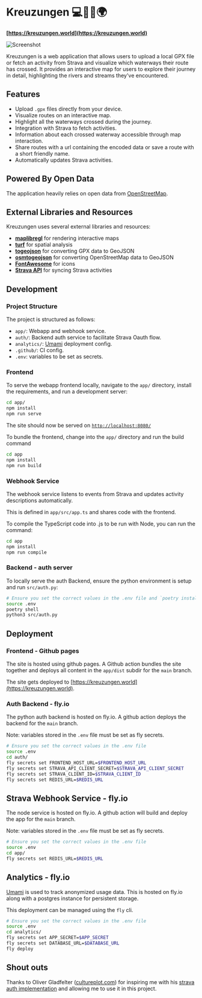 # Kreuzungen 💻🚴‍♂️🌍

**[https://kreuzungen.world](https://kreuzungen.world)**

![Screenshot](src/assets/screenshot.png)

Kreuzungen is a web application that allows users to upload a local GPX file or fetch an activity from Strava and visualize which waterways their route has crossed. It provides an interactive map for users to explore their journey in detail, highlighting the rivers and streams they've encountered.

## Features

- Upload `.gpx` files directly from your device.
- Visualize routes on an interactive map.
- Highlight all the waterways crossed during the journey.
- Integration with Strava to fetch activities.
- Information about each crossed waterway accessible through map interaction.
- Share routes with a url containing the encoded data or save a route with a short friendly name.
- Automatically updates Strava activities.

## Powered By Open Data

The application heavily relies on open data from [OpenStreetMap](https://www.openstreetmap.org/about).

## External Libraries and Resources

Kreuzungen uses several external libraries and resources:

- **[maplibregl](https://maplibre.org/)** for rendering interactive maps
- **[turf](https://turfjs.org/)** for spatial analysis
- **[togeojson](https://github.com/mapbox/togeojson)** for converting GPX data to GeoJSON
- **[osmtogeojson](https://github.com/tyrasd/osmtogeojson)** for converting OpenStreetMap data to GeoJSON
- **[FontAwesome](https://fontawesome.com/)** for icons
- **[Strava API](https://developers.strava.com/)** for syncing Strava activities

## Development

### Project Structure

The project is structured as follows:

- `app/`: Webapp and webhook service.
- `auth/`: Backend auth service to facilitate Strava Oauth flow.
- `analytics/`: [Umami](https://umami.is/) deployment config.
- `.github/`: CI config.
- `.env`: variables to be set as secrets.

### Frontend

To serve the webapp frontend locally, navigate to the `app/` directory, install the requirements, and run a development server:

```bash
cd app/
npm install
npm run serve
```

The site should now be served on [`http://localhost:8080/`](http://localhost:8080/)

To bundle the frontend, change into the `app/` directory and run the build command

```bash
cd app
npm install
npm run build
```

### Webhook Service

The webhook service listens to events from Strava and updates activity descriptions automatically.

This is defined in `app/src/app.ts` and shares code with the frontend.

To compile the TypeScript code into .js to be run with Node, you can run the command:

```bash
cd app
npm install
npm run compile
```

### Backend - auth server

To locally serve the auth Backend, ensure the python environment is setup and run `src/auth.py`:

```bash
# Ensure you set the correct values in the .env file and `poetry install` has been done.
source .env
poetry shell
python3 src/auth.py
```

## Deployment

### Frontend - Github pages

The site is hosted using github pages. A Github action bundles the site together and deploys all content in the `app/dist` subdir for the `main` branch.

The site gets deployed to [https://kreuzungen.world](https://kreuzungen.world).

### Auth Backend - fly.io

The python auth backend is hosted on fly.io.  A github action deploys the backend for the `main` branch.

Note: variables stored in the `.env` file must be set as fly secrets.

```bash
# Ensure you set the correct values in the .env file
source .env
cd auth/
fly secrets set FRONTEND_HOST_URL=$FRONTEND_HOST_URL
fly secrets set STRAVA_API_CLIENT_SECRET=$STRAVA_API_CLIENT_SECRET
fly secrets set STRAVA_CLIENT_ID=$STRAVA_CLIENT_ID
fly secrets set REDIS_URL=$REDIS_URL
```

## Strava Webhook Service - fly.io

The node service is hosted on fly.io. A github action will build and deploy the app for the `main` branch.

Note: variables stored in the `.env` file must be set as fly secrets.

```bash
# Ensure you set the correct values in the .env file
source .env
cd app/
fly secrets set REDIS_URL=$REDIS_URL
```

## Analytics - fly.io

[Umami](https://umami.is/) is used to track anonymized usage data. This is hosted on fly.io along with a postgres instance for persistent storage.

This deployment can be managed using the `fly` cli.

```bash
# Ensure you set the correct values in the .env file
source .env
cd analytics/
fly secrets set APP_SECRET=$APP_SECRET
fly secrets set DATABASE_URL=$DATABASE_URL
fly deploy
```

## Shout outs

Thanks to Oliver Gladfelter ([cultureplot.com](https://cultureplot.com)) for inspiring me with his [strava auth implementation](https://github.com/OGladfelter/strava-dashboard/blob/main/js/strava_api.js) and allowing me to use it in this project.
